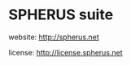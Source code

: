 SPHERUS suite
======================

website:
http://spherus.net

license:
http://license.spherus.net